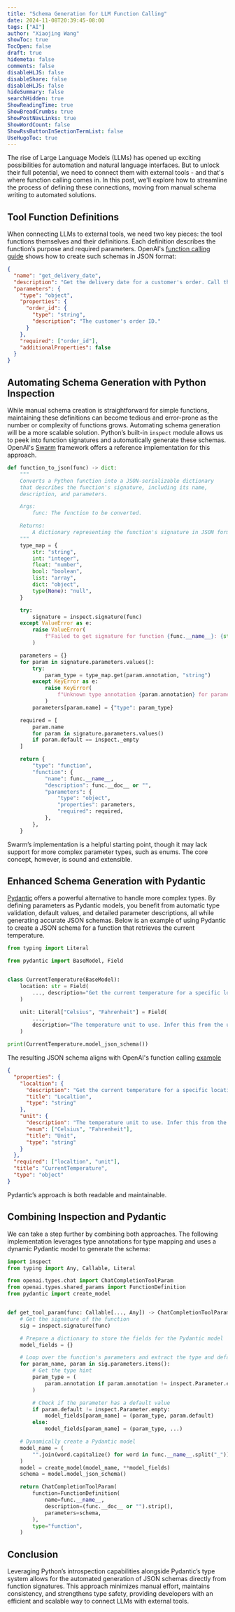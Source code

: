 ```yaml
---
title: "Schema Generation for LLM Function Calling"
date: 2024-11-08T20:39:45-08:00
tags: ["AI"]
author: "Xiaojing Wang"
showToc: true
TocOpen: false
draft: true
hidemeta: false
comments: false
disableHLJS: false
disableShare: false
disableHLJS: false
hideSummary: false
searchHidden: true
ShowReadingTime: true
ShowBreadCrumbs: true
ShowPostNavLinks: true
ShowWordCount: false
ShowRssButtonInSectionTermList: false
UseHugoToc: true
---
```


The rise of Large Language Models (LLMs) has opened up exciting possibilities for automation and natural language interfaces. But to unlock their full potential, we need to connect them with external tools - and that's where function calling comes in. In this post, we'll explore how to streamline the process of defining these connections, moving from manual schema writing to automated solutions.

## Tool Function Definitions

When connecting LLMs to external tools, we need two key pieces: the tool functions themselves and their definitions. Each definition describes the function’s purpose and required parameters. OpenAI's [function calling guide](https://platform.openai.com/docs/guides/function-calling#step-2-describe-your-function-to-the-model-so-it-knows-how-to-call-it) shows how to create such schemas in JSON format:

```json
{
  "name": "get_delivery_date",
  "description": "Get the delivery date for a customer's order. Call this whenever you need to know the delivery date, for example when a customer asks 'Where is my package'",
  "parameters": {
    "type": "object",
    "properties": {
      "order_id": {
        "type": "string",
        "description": "The customer's order ID."
      }
    },
    "required": ["order_id"],
    "additionalProperties": false
  }
}
```

## Automating Schema Generation with Python Inspection

While manual schema creation is straightforward for simple functions, maintaining these definitions can become tedious and error-prone as the number or complexity of functions grows. Automating schema generation will be a more scalable solution. Python’s built-in `inspect` module allows us to peek into function signatures and automatically generate these schemas. OpenAI's [Swarm](https://github.com/openai/swarm/tree/main) framework offers a reference implementation for this approach.

```python
def function_to_json(func) -> dict:
    """
    Converts a Python function into a JSON-serializable dictionary
    that describes the function's signature, including its name,
    description, and parameters.

    Args:
        func: The function to be converted.

    Returns:
        A dictionary representing the function's signature in JSON format.
    """
    type_map = {
        str: "string",
        int: "integer",
        float: "number",
        bool: "boolean",
        list: "array",
        dict: "object",
        type(None): "null",
    }

    try:
        signature = inspect.signature(func)
    except ValueError as e:
        raise ValueError(
            f"Failed to get signature for function {func.__name__}: {str(e)}"
        )

    parameters = {}
    for param in signature.parameters.values():
        try:
            param_type = type_map.get(param.annotation, "string")
        except KeyError as e:
            raise KeyError(
                f"Unknown type annotation {param.annotation} for parameter {param.name}: {str(e)}"
            )
        parameters[param.name] = {"type": param_type}

    required = [
        param.name
        for param in signature.parameters.values()
        if param.default == inspect._empty
    ]

    return {
        "type": "function",
        "function": {
            "name": func.__name__,
            "description": func.__doc__ or "",
            "parameters": {
                "type": "object",
                "properties": parameters,
                "required": required,
            },
        },
    }
```

Swarm’s implementation is a helpful starting point, though it may lack support for more complex parameter types, such as enums. The core concept, however, is sound and extensible.

## Enhanced Schema Generation with Pydantic

[Pydantic](https://docs.pydantic.dev/latest/) offers a powerful alternative to handle more complex types. By defining parameters as Pydantic models, you benefit from automatic type validation, default values, and detailed parameter descriptions, all while generating accurate JSON schemas. Below is an example of using Pydantic to create a JSON schema for a function that retrieves the current temperature.

```python
from typing import Literal

from pydantic import BaseModel, Field


class CurrentTemperature(BaseModel):
    location: str = Field(
        ..., description="Get the current temperature for a specific location"
    )

    unit: Literal["Celsius", "Fahrenheit"] = Field(
        ...,
        description="The temperature unit to use. Infer this from the user's location.",
    )

print(CurrentTemperature.model_json_schema())
```

The resulting JSON schema aligns with OpenAI's function calling [example](https://platform.openai.com/docs/assistants/tools/function-calling)

```json
{
  "properties": {
    "localtion": {
      "description": "Get the current temperature for a specific location",
      "title": "Localtion",
      "type": "string"
    },
    "unit": {
      "description": "The temperature unit to use. Infer this from the user's location.",
      "enum": ["Celsius", "Fahrenheit"],
      "title": "Unit",
      "type": "string"
    }
  },
  "required": ["localtion", "unit"],
  "title": "CurrentTemperature",
  "type": "object"
}
```

Pydantic’s approach is both readable and maintainable.

## Combining Inspection and Pydantic

We can take a step further by combining both approaches. The following implementation leverages type annotations for type mapping and uses a dynamic Pydantic model to generate the schema:

```python
import inspect
from typing import Any, Callable, Literal

from openai.types.chat import ChatCompletionToolParam
from openai.types.shared_params import FunctionDefinition
from pydantic import create_model


def get_tool_param(func: Callable[..., Any]) -> ChatCompletionToolParam:
    # Get the signature of the function
    sig = inspect.signature(func)

    # Prepare a dictionary to store the fields for the Pydantic model
    model_fields = {}

    # Loop over the function's parameters and extract the type and default value
    for param_name, param in sig.parameters.items():
        # Get the type hint
        param_type = (
            param.annotation if param.annotation != inspect.Parameter.empty else Any
        )

        # Check if the parameter has a default value
        if param.default != inspect.Parameter.empty:
            model_fields[param_name] = (param_type, param.default)
        else:
            model_fields[param_name] = (param_type, ...)

    # Dynamically create a Pydantic model
    model_name = (
        "".join(word.capitalize() for word in func.__name__.split("_")) + "Model"
    )
    model = create_model(model_name, **model_fields)
    schema = model.model_json_schema()

    return ChatCompletionToolParam(
        function=FunctionDefinition(
            name=func.__name__,
            description=(func.__doc__ or "").strip(),
            parameters=schema,
        ),
        type="function",
    )
```

## Conclusion

Leveraging Python’s introspection capabilities alongside Pydantic’s type system allows for the automated generation of JSON schemas directly from function signatures. This approach minimizes manual effort, maintains consistency, and strengthens type safety, providing developers with an efficient and scalable way to connect LLMs with external tools.
